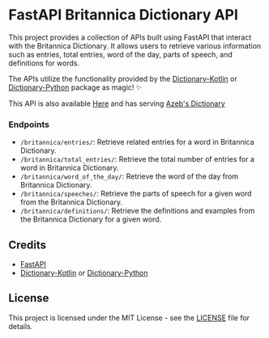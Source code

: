 # FastAPI Britannica Dictionary API

This project provides a collection of APIs built using FastAPI that interact with the Britannica Dictionary. It allows users to retrieve various information such as entries, total entries, word of the day, parts of speech, and definitions for words.

The APIs utilize the functionality provided by the [Dictionary-Kotlin](https://github.com/Esubaalew/Dictionary-Kotlin) or [Dictionary-Python](https://github.com/Esubaalew/Dictionary) package as magic! ✨<br/>

This API is also available [Here](https://azeb.onrender.com/) and has serving [Azeb's Dictionary](https://azeb.vercel.app/)



### Endpoints

- `/britannica/entries/`: Retrieve related entries for a word in Britannica Dictionary.
- `/britannica/total_entries/`: Retrieve the total number of entries for a word in Britannica Dictionary.
- `/britannica/word_of_the_day/`: Retrieve the word of the day from Britannica Dictionary.
- `/britannica/speeches/`: Retrieve the parts of speech for a given word from the Britannica Dictionary.
- `/britannica/definitions/`: Retrieve the definitions and examples from the Britannica Dictionary for a given word.


## Credits

- [FastAPI](https://fastapi.tiangolo.com/)
- [Dictionary-Kotlin](https://github.com/Esubaalew/Dictionary-Kotlin) or [Dictionary-Python](https://github.com/Esubaalew/Dictionary)

## License

This project is licensed under the MIT License - see the [LICENSE](LICENSE) file for details.
